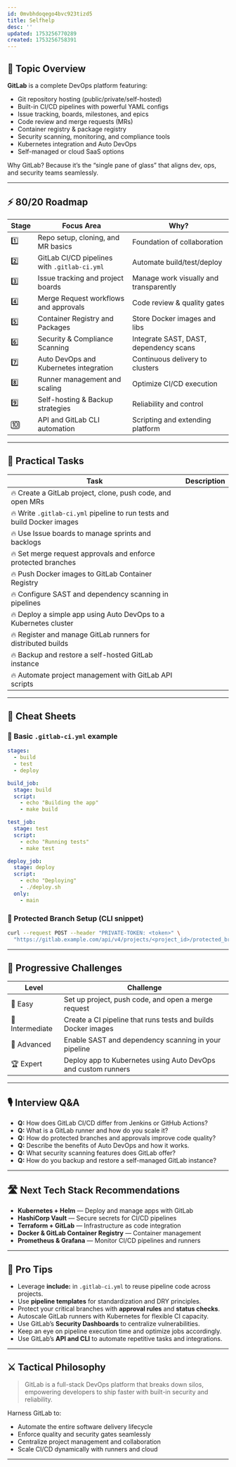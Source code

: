 ```yaml
---
id: 0mvbhdoqego4bvc923tizd5
title: Selfhelp
desc: ''
updated: 1753256770289
created: 1753256758391
---
```


## 📌 Topic Overview

**GitLab** is a complete DevOps platform featuring:

* Git repository hosting (public/private/self-hosted)
* Built-in CI/CD pipelines with powerful YAML configs
* Issue tracking, boards, milestones, and epics
* Code review and merge requests (MRs)
* Container registry & package registry
* Security scanning, monitoring, and compliance tools
* Kubernetes integration and Auto DevOps
* Self-managed or cloud SaaS options

Why GitLab?
Because it’s the “single pane of glass” that aligns dev, ops, and security teams seamlessly.

---

## ⚡ 80/20 Roadmap

| Stage | Focus Area                                   | Why?                                   |
| ----- | -------------------------------------------- | -------------------------------------- |
| 1️⃣   | Repo setup, cloning, and MR basics           | Foundation of collaboration            |
| 2️⃣   | GitLab CI/CD pipelines with `.gitlab-ci.yml` | Automate build/test/deploy             |
| 3️⃣   | Issue tracking and project boards            | Manage work visually and transparently |
| 4️⃣   | Merge Request workflows and approvals        | Code review & quality gates            |
| 5️⃣   | Container Registry and Packages              | Store Docker images and libs           |
| 6️⃣   | Security & Compliance Scanning               | Integrate SAST, DAST, dependency scans |
| 7️⃣   | Auto DevOps and Kubernetes integration       | Continuous delivery to clusters        |
| 8️⃣   | Runner management and scaling                | Optimize CI/CD execution               |
| 9️⃣   | Self-hosting & Backup strategies             | Reliability and control                |
| 🔟    | API and GitLab CLI automation                | Scripting and extending platform       |

---

## 🚀 Practical Tasks

| Task                                                                    | Description |
| ----------------------------------------------------------------------- | ----------- |
| 🔥 Create a GitLab project, clone, push code, and open MRs              |             |
| 🔥 Write `.gitlab-ci.yml` pipeline to run tests and build Docker images |             |
| 🔥 Use Issue boards to manage sprints and backlogs                      |             |
| 🔥 Set merge request approvals and enforce protected branches           |             |
| 🔥 Push Docker images to GitLab Container Registry                      |             |
| 🔥 Configure SAST and dependency scanning in pipelines                  |             |
| 🔥 Deploy a simple app using Auto DevOps to a Kubernetes cluster        |             |
| 🔥 Register and manage GitLab runners for distributed builds            |             |
| 🔥 Backup and restore a self-hosted GitLab instance                     |             |
| 🔥 Automate project management with GitLab API scripts                  |             |

---

## 🧾 Cheat Sheets

### 🔹 Basic `.gitlab-ci.yml` example

```yaml
stages:
  - build
  - test
  - deploy

build_job:
  stage: build
  script:
    - echo "Building the app"
    - make build

test_job:
  stage: test
  script:
    - echo "Running tests"
    - make test

deploy_job:
  stage: deploy
  script:
    - echo "Deploying"
    - ./deploy.sh
  only:
    - main
```

### 🔹 Protected Branch Setup (CLI snippet)

```bash
curl --request POST --header "PRIVATE-TOKEN: <token>" \
  "https://gitlab.example.com/api/v4/projects/<project_id>/protected_branches?name=main"
```

---

## 🎯 Progressive Challenges

| Level           | Challenge                                                     |
| --------------- | ------------------------------------------------------------- |
| 🥉 Easy         | Set up project, push code, and open a merge request           |
| 🥈 Intermediate | Create a CI pipeline that runs tests and builds Docker images |
| 🥇 Advanced     | Enable SAST and dependency scanning in your pipeline          |
| 🏆 Expert       | Deploy app to Kubernetes using Auto DevOps and custom runners |

---

## 🎙️ Interview Q\&A

* **Q:** How does GitLab CI/CD differ from Jenkins or GitHub Actions?
* **Q:** What is a GitLab runner and how do you scale it?
* **Q:** How do protected branches and approvals improve code quality?
* **Q:** Describe the benefits of Auto DevOps and how it works.
* **Q:** What security scanning features does GitLab offer?
* **Q:** How do you backup and restore a self-managed GitLab instance?

---

## 🛣️ Next Tech Stack Recommendations

* **Kubernetes + Helm** — Deploy and manage apps with GitLab
* **HashiCorp Vault** — Secure secrets for CI/CD pipelines
* **Terraform + GitLab** — Infrastructure as code integration
* **Docker & GitLab Container Registry** — Container management
* **Prometheus & Grafana** — Monitor CI/CD pipelines and runners

---

## 🧠 Pro Tips

* Leverage **include:** in `.gitlab-ci.yml` to reuse pipeline code across projects.
* Use **pipeline templates** for standardization and DRY principles.
* Protect your critical branches with **approval rules** and **status checks**.
* Autoscale GitLab runners with Kubernetes for flexible CI capacity.
* Use GitLab’s **Security Dashboards** to centralize vulnerabilities.
* Keep an eye on pipeline execution time and optimize jobs accordingly.
* Use GitLab’s **API and CLI** to automate repetitive tasks and integrations.

---

## ⚔️ Tactical Philosophy

> GitLab is a full-stack DevOps platform that breaks down silos, empowering developers to ship faster with built-in security and reliability.

Harness GitLab to:

* Automate the entire software delivery lifecycle
* Enforce quality and security gates seamlessly
* Centralize project management and collaboration
* Scale CI/CD dynamically with runners and cloud

---
